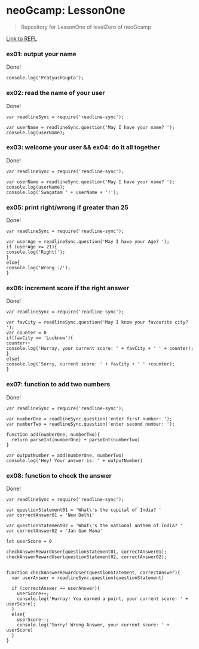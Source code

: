 # neoGcamp: LessonOne
> Repository for LessonOne of levelZero of neoGcamp

[Link to REPL](https:replit.com/@PratyushGupta2/LessonOne#index.js)

### ex01: output your name

Done!

```node
console.log('PratyushGupta');
```

### ex02: read the name of your user

Done!

```node
var readlineSync = require('readline-sync');

var userName = readlineSync.question('May I have your name? ');
console.log(userName);
```

### ex03: welcome your user && ex04: do it all together

Done!

```node
var readlineSync = require('readline-sync');

var userName = readlineSync.question('May I have your name? ');
console.log(userName);
console.log('Swagatam ' + userName + '!');
```

### ex05: print right/wrong if greater than 25

Done!

```node
var readlineSync = require('readline-sync');

var userAge = readlineSync.question('May I have your Age? ');
if (userAge >= 21){
console.log('Right!');
}
else{
console.log('Wrong :/');
}
```

### ex06: increment score if the right answer

Done!

```node
var readlineSync = require('readline-sync');

var favCity = readlineSync.question('May I know your favourite city? ');
var counter = 0
if(favCity == 'Lucknow'){
counter++
console.log('Hurray, your current score: ' + favCity + ' ' + counter);
}
else{
console.log('Sorry, current score: ' + favCity + ' ' +counter);
}
```

### ex07: function to add two numbers

Done!

```node
var readlineSync = require('readline-sync');

var numberOne = readlineSync.question('enter first number: ');
var numberTwo = readlineSync.question('enter second number: ');

function add(numberOne, numberTwo){
  return parseInt(numberOne) + parseInt(numberTwo)
}

var outputNumber = add(numberOne, numberTwo)
console.log('Hey! Your answer is: ' + outputNumber)
```

### ex08: function to check the answer

Done!

```node
var readlineSync = require('readline-sync');

var questionStatement01 = 'What\'s the capital of India? '
var correctAnswer01 = 'New Delhi'

var questionStatement02 = 'What\'s the national anthem of India? '
var correctAnswer02 = 'Jan Gan Mana'

let userScore = 0

checkAnswerRewardUser(questionStatement01, correctAnswer01);
checkAnswerRewardUser(questionStatement02, correctAnswer02);


function checkAnswerRewardUser(questionStatement, correctAnswer){
  var userAnswer = readlineSync.question(questionStatement)
                                           
  if (correctAnswer == userAnswer){
    userScore++;
    console.log('Hurray! You earned a point, your current score: ' + userScore);
  }
  else{
    userScore--;
    console.log('Sorry! Wrong Answer, your current score: ' + userScore)
  }
}
```